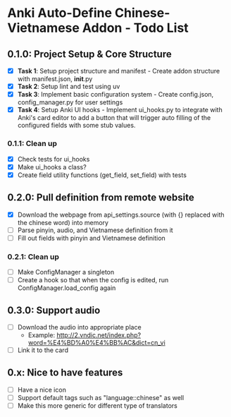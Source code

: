 # Anki Auto-Define Chinese-Vietnamese Addon - Todo List

## 0.1.0: Project Setup & Core Structure

- [x] **Task 1**: Setup project structure and manifest - Create addon structure with manifest.json, **init**.py
- [x] **Task 2**: Setup lint and test using uv
- [x] **Task 3**: Implement basic configuration system - Create config.json, config_manager.py for user settings
- [x] **Task 4**: Setup Anki UI hooks - Implement ui_hooks.py to integrate with Anki's card editor to add a button that will trigger auto filling of the configured fields with some stub values.

### 0.1.1: Clean up

- [x] Check tests for ui_hooks
- [x] Make ui_hooks a class?
- [x] Create field utility functions (get_field, set_field) with tests

## 0.2.0: Pull definition from remote website

- [x] Download the webpage from api_settings.source (with {} replaced with the chinese word) into memory
- [ ] Parse pinyin, audio, and Vietnamese definition from it
- [ ] Fill out fields with pinyin and Vietnamese definition

### 0.2.1: Clean up

- [ ] Make ConfigManager a singleton
- [ ] Create a hook so that when the config is edited, run ConfigManager.load_config again

## 0.3.0: Support audio

- [ ] Download the audio into appropriate place
  - Example: http://2.vndic.net/index.php?word=%E4%BD%A0%E4%BB%AC&dict=cn_vi
- [ ] Link it to the card

## 0.x: Nice to have features

- [ ] Have a nice icon
- [ ] Support default tags such as "language::chinese" as well
- [ ] Make this more generic for different type of translators
